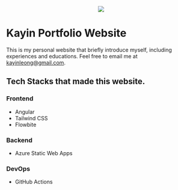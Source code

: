 <p align="center">
  <img align="center" src="https://raw.githubusercontent.com/kayinleong/kayinleong.github.io/main/src/assets/images/Kayin_White_Small.png">
</p>

# Kayin Portfolio Website

This is my personal website that briefly introduce myself, including experiences and educations. Feel free to email me at [kayinleong@gmail.com](mailto:kayinleong@gmail.com).

## Tech Stacks that made this website.

### Frontend
- Angular
- Tailwind CSS
- Flowbite

### Backend
- Azure Static Web Apps

### DevOps
- GitHub Actions
